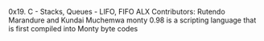  0x19. C - Stacks, Queues - LIFO, FIFO ALX
Contributors: Rutendo Marandure and Kundai Muchemwa
monty 0.98 is a scripting language that is first compiled into Monty byte codes
